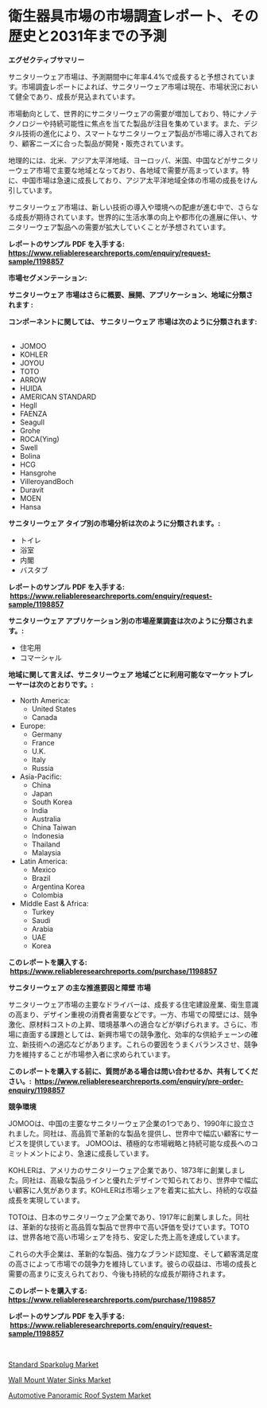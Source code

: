 <p><h1>衛生器具市場の市場調査レポート、その歴史と2031年までの予測</h1></p><p><strong>エグゼクティブサマリー</strong></p>
<p><p>サニタリーウェア市場は、予測期間中に年率4.4%で成長すると予想されています。市場調査レポートによれば、サニタリーウェア市場は現在、市場状況において健全であり、成長が見込まれています。</p><p>市場動向として、世界的にサニタリーウェアの需要が増加しており、特にナノテクノロジーや持続可能性に焦点を当てた製品が注目を集めています。また、デジタル技術の進化により、スマートなサニタリーウェア製品が市場に導入されており、顧客ニーズに合った製品が開発・販売されています。</p><p>地理的には、北米、アジア太平洋地域、ヨーロッパ、米国、中国などがサニタリーウェア市場で主要な地域となっており、各地域で需要が高まっています。特に、中国市場は急速に成長しており、アジア太平洋地域全体の市場の成長をけん引しています。</p><p>サニタリーウェア市場は、新しい技術の導入や環境への配慮が進む中で、さらなる成長が期待されています。世界的に生活水準の向上や都市化の進展に伴い、サニタリーウェア製品への需要が拡大していくことが予想されています。</p></p>
<p><strong>レポートのサンプル PDF を入手する: <a href="https://www.reliableresearchreports.com/enquiry/request-sample/1198857">https://www.reliableresearchreports.com/enquiry/request-sample/1198857</a></strong></p>
<p><strong>市場セグメンテーション:</strong></p>
<p><strong> サニタリーウェア 市場はさらに概要、展開、アプリケーション、地域に分類されます :</strong></p>
<p><strong>コンポーネントに関しては、 サニタリーウェア 市場は次のように分類されます: &nbsp;</strong></p>
<p><ul><li>JOMOO</li><li>KOHLER</li><li>JOYOU</li><li>TOTO</li><li>ARROW</li><li>HUIDA</li><li>AMERICAN STANDARD</li><li>Hegll</li><li>FAENZA</li><li>Seagull</li><li>Grohe</li><li>ROCA(Ying)</li><li>Swell</li><li>Bolina</li><li>HCG</li><li>Hansgrohe</li><li>VilleroyandBoch</li><li>Duravit</li><li>MOEN</li><li>Hansa</li></ul></p>
<p><strong> サニタリーウェア タイプ別の市場分析は次のように分類されます。:</strong></p>
<p><ul><li>トイレ</li><li>浴室</li><li>内閣</li><li>バスタブ</li></ul></p>
<p><strong>レポートのサンプル PDF を入手する: &nbsp;<a href="https://www.reliableresearchreports.com/enquiry/request-sample/1198857">https://www.reliableresearchreports.com/enquiry/request-sample/1198857</a></strong></p>
<p><strong> サニタリーウェア アプリケーション別の市場産業調査は次のように分類されます。:</strong></p>
<p><ul><li>住宅用</li><li>コマーシャル</li></ul></p>
<p><strong>地域に関して言えば、サニタリーウェア 地域ごとに利用可能なマーケットプレーヤーは次のとおりです。:</strong></p>
<p><ul>
    <li>
        North America:
        <ul>
            <li>United States</li>
            <li>Canada</li>
        </ul>
    </li>
    <li>
        Europe:
        <ul>
            <li>Germany</li>
            <li>France</li>
            <li>U.K.</li>
            <li>Italy</li>
            <li>Russia</li>
        </ul>
    </li>
    <li>
        Asia-Pacific:
        <ul>
            <li>China</li>
            <li>Japan</li>
            <li>South Korea</li>
            <li>India</li>
            <li>Australia</li>
            <li>China Taiwan</li>
            <li>Indonesia</li>
            <li>Thailand</li>
            <li>Malaysia</li>
        </ul>
    </li>
    <li>
        Latin America:
        <ul>
            <li>Mexico</li>
            <li>Brazil</li>
            <li>Argentina Korea</li>
            <li>Colombia</li>
        </ul>
    </li>
    <li>
        Middle East & Africa:
        <ul>
            <li>Turkey</li>
            <li>Saudi</li>
            <li>Arabia</li>
            <li>UAE</li>
            <li>Korea</li>
        </ul>
    </li>
    </ul></p>
<p><strong>このレポートを購入する: &nbsp;<a href="https://www.reliableresearchreports.com/purchase/1198857">https://www.reliableresearchreports.com/purchase/1198857</a></strong></p>
<p><strong>サニタリーウェア の主な推進要因と障壁 市場</strong></p>
<p><p>サニタリーウェア市場の主要なドライバーは、成長する住宅建設産業、衛生意識の高まり、デザイン重視の消費者需要などです。一方、市場での障壁には、競争激化、原材料コストの上昇、環境基準への適合などが挙げられます。さらに、市場に直面する課題としては、新興市場での競争激化、効率的な供給チェーンの確立、新技術への適応などがあります。これらの要因をうまくバランスさせ、競争力を維持することが市場参入者に求められています。</p></p>
<p><strong>このレポートを購入する前に、質問がある場合は問い合わせるか、共有してください。:&nbsp; <a href="https://www.reliableresearchreports.com/enquiry/pre-order-enquiry/1198857">https://www.reliableresearchreports.com/enquiry/pre-order-enquiry/1198857</a></strong></p>
<p><strong>競争環境</strong></p>
<p><p>JOMOOは、中国の主要なサニタリーウェア企業の1つであり、1990年に設立されました。同社は、高品質で革新的な製品を提供し、世界中で幅広い顧客にサービスを提供しています。 JOMOOは、積極的な市場戦略と持続可能な成長へのコミットメントにより、急速に成長しています。</p><p>KOHLERは、アメリカのサニタリーウェア企業であり、1873年に創業しました。同社は、高級な製品ラインと優れたデザインで知られており、世界中で幅広い顧客に人気があります。KOHLERは市場シェアを着実に拡大し、持続的な収益成長を実現しています。</p><p>TOTOは、日本のサニタリーウェア企業であり、1917年に創業しました。同社は、革新的な技術と高品質な製品で世界中で高い評価を受けています。TOTOは、世界各地で高い市場シェアを持ち、安定した売上高を達成しています。</p><p>これらの大手企業は、革新的な製品、強力なブランド認知度、そして顧客満足度の高さによって市場での競争力を維持しています。彼らの収益は、市場の成長と需要の高まりに支えられており、今後も持続的な成長が期待されます。</p></p>
<p><strong>このレポートを購入する: &nbsp; <a href="https://www.reliableresearchreports.com/purchase/1198857">https://www.reliableresearchreports.com/purchase/1198857</a></strong></p>
<p><strong>レポートのサンプル PDF を入手する: &nbsp;<a href="https://www.reliableresearchreports.com/enquiry/request-sample/1198857">https://www.reliableresearchreports.com/enquiry/request-sample/1198857</a></strong><strong></strong></p>
<p>&nbsp;</p>
<p><p><a href="https://view.publitas.com/reportprime-1/standard-sparkplug-market-centers-on-aspects-such-as-market-growth-market-share-market-opportunity-and-projected-forecasts-spanning-from-2023-to-2030/">Standard Sparkplug Market</a></p><p><a href="https://view.publitas.com/reportprime-1/wall-mount-water-sinks-market-size-global-industry-overview-market-segmentation-and-forecast-2023-to-2030/">Wall Mount Water Sinks Market</a></p><p><a href="https://view.publitas.com/reportprime-1/automotive-panoramic-roof-system-market-size-2023-2030-global-industrial-analysis-key-geographical-regions-market-share-top-key-players-product-types-and-forecast-research-report/">Automotive Panoramic Roof System Market</a></p></p>